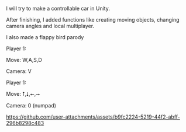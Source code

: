 I will try to make a controllable car in Unity.

After finishing, I added functions like creating moving objects, changing camera angles and local multiplayer.

I also made a flappy bird parody

Player 1: 

Move: W,A,S,D

Camera: V

Player 1: 

Move: ⭡,⭣,⭠,⭢

Camera: 0 (numpad)

https://github.com/user-attachments/assets/b9fc2224-5219-44f2-abff-296b8298c483

